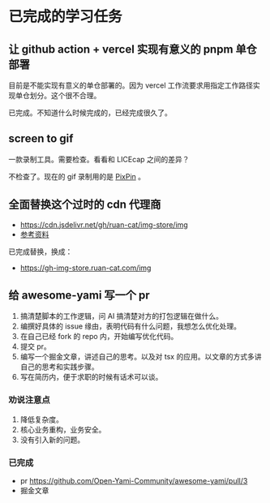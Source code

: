 # 已完成的学习任务

## 让 github action + vercel 实现有意义的 pnpm 单仓部署

目前是不能实现有意义的单仓部署的。因为 vercel 工作流要求用指定工作路径实现单仓划分。这个很不合理。

已完成。不知道什么时候完成的，已经完成很久了。

## screen to gif

一款录制工具。需要检查。看看和 LICEcap 之间的差异？

不检查了。现在的 gif 录制用的是 [PixPin](https://pixpin.cn/) 。

## 全面替换这个过时的 cdn 代理商

- https://cdn.jsdelivr.net/gh/ruan-cat/img-store/img
- [参考资料](../posts/jsdelivr/index.md)

已完成替换，换成：

- https://gh-img-store.ruan-cat.com/img

## 给 awesome-yami 写一个 pr

1. 搞清楚脚本的工作逻辑，问 AI 搞清楚对方的打包逻辑在做什么。
2. 编撰好具体的 issue 缘由，表明代码有什么问题，我想怎么优化处理。
3. 在自己已经 fork 的 repo 内，开始编写优化代码。
4. 提交 pr。
5. 编写一个掘金文章，讲述自己的思考。以及对 tsx 的应用。以文章的方式多讲自己的思考和实践步骤。
6. 写在简历内，便于求职的时候有话术可以谈。

### 劝说注意点

1. 降低复杂度。
2. 核心业务重构，业务安全。
3. 没有引入新的问题。

### 已完成

- pr https://github.com/Open-Yami-Community/awesome-yami/pull/3
- 掘金文章
